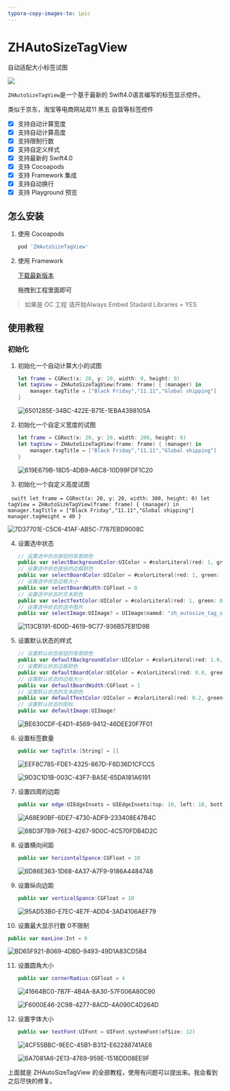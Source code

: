 ```yaml
---
typora-copy-images-to: ipic
---
```


# ZHAutoSizeTagView

自动适配大小标签试图

![](/ZHAutoSizeTagView.gif)

`ZHAutoSizeTagView`是一个基于最新的 Swift4.0语言编写的标签显示控件。

类似于京东，淘宝等电商网站双11 黑五 自营等标签控件

- [x] 支持自动计算宽度
- [x] 支持自动计算高度
- [x] 支持限制行数
- [x] 支持自定义样式
- [x] 支持最新的 Swift4.0
- [x] 支持 Cocoapods
- [x] 支持 Framework 集成
- [x] 支持自动换行
- [x] 支持 Playground 预览

## 怎么安装

1. 使用 Cocoapods

   ```ruby
   pod 'ZHAutoSizeTagView'
   ```

2. 使用 Framework

   [下载最新版本](https://github.com/josercc/ZHAutoSizeTagView/releases/)

   拖拽到工程里面即可

> 如果是 OC 工程 请开始Always Embed Stadard Libraries = YES

## 使用教程

### 初始化

1. 初始化一个自动计算大小的试图

   ```swift
   let frame = CGRect(x: 20, y: 20, width: 0, height: 0)
   let tagView = ZHAutoSizeTagView(frame: frame) { (manager) in
       manager.tagTitle = ["Black Friday","11.11","Global shipping"]
   }
   ```

   ![6501285E-34BC-422E-B71E-1EBA4398105A](http://ipicimage-1251019290.coscd.myqcloud.com/2017-12-14-6501285E-34BC-422E-B71E-1EBA4398105A.png)

2. 初始化一个自定义宽度的试图

   ```swift
   let frame = CGRect(x: 20, y: 20, width: 200, height: 0)
   let tagView = ZHAutoSizeTagView(frame: frame) { (manager) in
       manager.tagTitle = ["Black Friday","11.11","Global shipping"]
   }
   ```

   ![619E679B-18D5-4DB9-A6C8-10D99FDF1C20](http://ipicimage-1251019290.coscd.myqcloud.com/2017-12-14-619E679B-18D5-4DB9-A6C8-10D99FDF1C20.png)

3. 初始化一个自定义高度试图

   ```swift
   	let frame = CGRect(x: 20, y: 20, width: 300, height: 0)
		let tagView = ZHAutoSizeTagView(frame: frame) { (manager) in
			manager.tagTitle = ["Black Friday","11.11","Global shipping"]
			manager.tagHeight = 40
		}
   ```

   ![7D37701E-C5C6-41AF-AB5C-7787EBD9008C](http://ipicimage-1251019290.coscd.myqcloud.com/2017-12-14-7D37701E-C5C6-41AF-AB5C-7787EBD9008C.png)

4. 设置选中状态

   ``` Swift
   // 设置选中状态按钮的背景颜色
   public var selectBackgroundColor:UIColor = #colorLiteral(red: 1, green: 0.9294117647, blue: 0.8705882353, alpha: 1)
   // 设置选中状态按钮的边框颜色
   public var selectBoardColor:UIColor = #colorLiteral(red: 1, green: 0.5411764706, blue: 0, alpha: 1)
   // 设置选中状态边框大小
   public var selectBoardWidth:CGFloat = 0
   // 设置选中状态的文本颜色
   public var selectTextColor:UIColor = #colorLiteral(red: 1, green: 0.5411764706, blue: 0, alpha: 1)
   // 设置选中状态的选中图片
   public var selectImage:UIImage? = UIImage(named: "zh_autosize_tag_select_icon", in: Bundle(for: ZHAutoSizeTagManager.self), compatibleWith: nil)
   ```

   ![113CB191-6D0D-4619-9C77-936B57EB1D9B](http://ipicimage-1251019290.coscd.myqcloud.com/2017-12-14-113CB191-6D0D-4619-9C77-936B57EB1D9B.png)

5. 设置默认状态的样式

   ``` Swift
   // 设置默认状态按钮的背景颜色
   public var defaultBackgroundColor:UIColor = #colorLiteral(red: 1.0, green: 1.0, blue: 1.0, alpha: 1.0)
   // 设置默认状态边框颜色
   public var defaultBoardColor:UIColor = #colorLiteral(red: 0.8, green: 0.8, blue: 0.8, alpha: 1)
   // 设置默认状态的边框大小
   public var defaultBoardWidth:CGFloat = 1
   // 设置默认状态的文本颜色
   public var defaultTextColor:UIColor = #colorLiteral(red: 0.2, green: 0.2, blue: 0.2, alpha: 1)
   // 设置默认状态的图标
   public var defaultImage:UIImage?
   ```

   ![BE630CDF-E4D1-4569-9412-46DEE20F7F01](http://ipicimage-1251019290.coscd.myqcloud.com/2017-12-14-BE630CDF-E4D1-4569-9412-46DEE20F7F01.png)

6. 设置标签数量

   ```swift
   public var tagTitle:[String] = []
   ```

   ![EEF8C785-FDE1-4325-867D-F6D36D1CFCC5](http://ipicimage-1251019290.coscd.myqcloud.com/2017-12-14-EEF8C785-FDE1-4325-867D-F6D36D1CFCC5.png)

   ![9D3C1D1B-003C-43F7-BA5E-65DA181A6191](http://ipicimage-1251019290.coscd.myqcloud.com/2017-12-14-9D3C1D1B-003C-43F7-BA5E-65DA181A6191.png)

7. 设置四周的边距

   ```Swift
   public var edge:UIEdgeInsets = UIEdgeInsets(top: 10, left: 10, bottom: 10, right: 10)
   ```

   ![A68E90BF-6DE7-4730-ADF9-233408E47B4C](http://ipicimage-1251019290.coscd.myqcloud.com/2017-12-14-A68E90BF-6DE7-4730-ADF9-233408E47B4C.png)

   ![68D3F7B9-76E3-4267-9D0C-4C570FDB4D2C](http://ipicimage-1251019290.coscd.myqcloud.com/2017-12-14-68D3F7B9-76E3-4267-9D0C-4C570FDB4D2C.png)

8. 设置横向间距

   ```swift
   public var horizontalSpance:CGFloat = 10
   ```

   ![6D86E363-1D68-4A37-A7F9-9186A4484748](http://ipicimage-1251019290.coscd.myqcloud.com/2017-12-14-6D86E363-1D68-4A37-A7F9-9186A4484748.png)

9. 设置纵向边距

   ```swift
   public var verticalSpance:CGFloat = 10
   ```

   ![95AD53B0-E7EC-4E7F-ADD4-3AD4106AEF79](http://ipicimage-1251019290.coscd.myqcloud.com/2017-12-14-95AD53B0-E7EC-4E7F-ADD4-3AD4106AEF79.png)

10. 设置最大显示行数 0不限制

   ```swift
   public var maxLine:Int = 0
   ```

   ![BD65F921-B069-4DBD-9493-49D1A83CD5B4](http://ipicimage-1251019290.coscd.myqcloud.com/2017-12-14-BD65F921-B069-4DBD-9493-49D1A83CD5B4.png)

11. 设置圆角大小

    ```swift
    public var cornerRadius:CGFloat = 4
    ```

    ![41664BC0-7B7F-4B4A-8A30-57F006A80C90](http://ipicimage-1251019290.coscd.myqcloud.com/2017-12-14-41664BC0-7B7F-4B4A-8A30-57F006A80C90.png)

    ![F6000E46-2C98-4277-8ACD-4A090C4D264D](http://ipicimage-1251019290.coscd.myqcloud.com/2017-12-14-F6000E46-2C98-4277-8ACD-4A090C4D264D.png)

12. 设置字体大小

    ```swift
    public var textFont:UIFont = UIFont.systemFont(ofSize: 12)
    ```

    ![4CF55BBC-9EEC-45B1-B312-E62288741AE8](http://ipicimage-1251019290.coscd.myqcloud.com/2017-12-14-4CF55BBC-9EEC-45B1-B312-E62288741AE8.png)

    ![6A7081A6-2E13-4769-959E-1518DD08EE9F](http://ipicimage-1251019290.coscd.myqcloud.com/2017-12-14-6A7081A6-2E13-4769-959E-1518DD08EE9F.png)

上面就是 ZHAutoSizeTagView 的全部教程，使用有问题可以提出来。我会看到之后尽快的修复。
